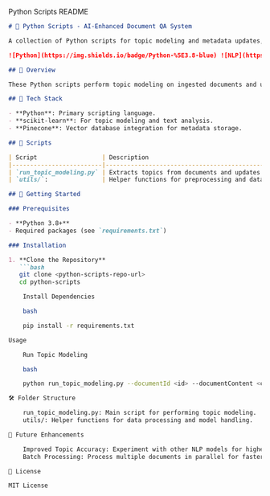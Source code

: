 Python Scripts README

```markdown
# 🐍 Python Scripts - AI-Enhanced Document QA System

A collection of Python scripts for topic modeling and metadata updates, supporting the AI-Enhanced Document QA System.

![Python](https://img.shields.io/badge/Python-%5E3.8-blue) ![NLP](https://img.shields.io/badge/NLP-Topic%20Modeling-purple)

## 🎯 Overview

These Python scripts perform topic modeling on ingested documents and update document metadata in Pinecone for enhanced search and retrieval.

## 🧰 Tech Stack

- **Python**: Primary scripting language.
- **scikit-learn**: For topic modeling and text analysis.
- **Pinecone**: Vector database integration for metadata storage.

## 📝 Scripts

| Script                  | Description                                           |
|-------------------------|-------------------------------------------------------|
| `run_topic_modeling.py` | Extracts topics from documents and updates Pinecone.  |
| `utils/`:               | Helper functions for preprocessing and data handling. |

## 🚀 Getting Started

### Prerequisites

- **Python 3.8+**
- Required packages (see `requirements.txt`)

### Installation

1. **Clone the Repository**
   ```bash
   git clone <python-scripts-repo-url>
   cd python-scripts

    Install Dependencies

    bash

    pip install -r requirements.txt

Usage

    Run Topic Modeling

    bash

    python run_topic_modeling.py --documentId <id> --documentContent <content>

🛠️ Folder Structure

    run_topic_modeling.py: Main script for performing topic modeling.
    utils/: Helper functions for data processing and model handling.

🚧 Future Enhancements

    Improved Topic Accuracy: Experiment with other NLP models for higher relevance.
    Batch Processing: Process multiple documents in parallel for faster ingestion.

📜 License

MIT License